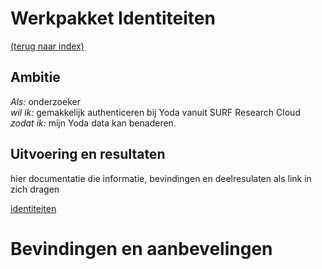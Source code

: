 # Werkpakket Identiteiten
[(terug naar index)](index.md)

## Ambitie
*Als:* onderzoeker    
*wil ik:* gemakkelijk authenticeren bij Yoda vanuit SURF Research Cloud    
*zodat ik:* mijn Yoda data kan benaderen.   

## Uitvoering en resultaten

hier documentatie die informatie, bevindingen en deelresulaten als
link in zich dragen

[identiteiten](w2/w2-Integreren_Yoda_en_SURF_Research_Cloud_identiteiten.pdf)

# Bevindingen en aanbevelingen


